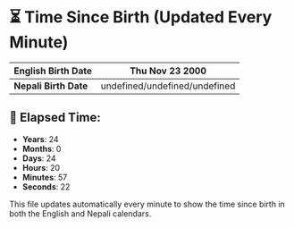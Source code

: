 # ⏳ Time Since Birth (Updated Every Minute)

| **English Birth Date** | Thu Nov 23 2000 |
|------------------------|-------------------------------------|
| **Nepali Birth Date**  | undefined/undefined/undefined                  |

## 📅 Elapsed Time:

- **Years**: 24
- **Months**: 0
- **Days**: 24
- **Hours**: 20
- **Minutes**: 57
- **Seconds**: 22

This file updates automatically every minute to show the time since birth in both the English and Nepali calendars.